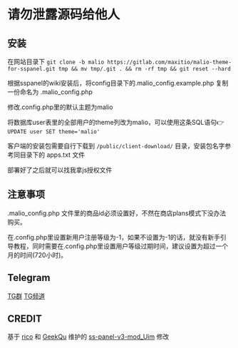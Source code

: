 # 请勿泄露源码给他人
## 安装
在网站目录下 
`git clone -b malio https://gitlab.com/maxitio/malio-theme-for-sspanel.git tmp && mv tmp/.git . && rm -rf tmp && git reset --hard`

根据sspanel的wiki安装后，将config目录下的.malio_config.example.php 复制一份命名为 .malio_config.php

修改.config.php里的默认主题为malio

将数据库user表里的全部用户的theme列改为malio，可以使用这条SQL语句👉 `UPDATE user SET theme='malio'`

客户端的安装包需要自行下载到 `/public/client-download/` 目录，安装包名字参考同目录下的 apps.txt 文件

部署好了之后就可以找我拿js授权文件

## 注意事项
.malio_config.php 文件里的商品id必须设置好，不然在商店plans模式下没办法购买。

在.config.php里设置新用户注册等级为-1，如果不设置为-1的话，就没有新手引导教程，同时需要在.config.php里设置用户等级过期时间，建议设置为超过一个月的时间(720小时)。

## Telegram
[TG群](https://t.me/joinchat/DM2_FxStXAbYZ2DzVfZjcw) [TG频道](https://t.me/malio_for_sspanel) 

## CREDIT
基于 [rico](https://github.com/rico93) 和 [GeekQu](https://github.com/GeekQu) 维护的 [ss-panel-v3-mod_Uim](https://github.com/rico93/ss-panel-v3-mod_Uim) 修改